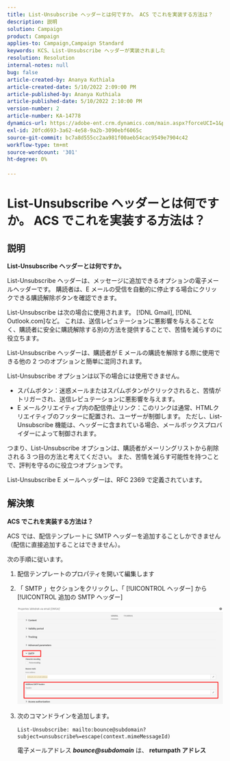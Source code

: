 ```yaml
---
title: List-Unsubscribe ヘッダーとは何ですか。 ACS でこれを実装する方法は？
description: 説明
solution: Campaign
product: Campaign
applies-to: Campaign,Campaign Standard
keywords: KCS、List-Unsubscribe ヘッダーが実装されました
resolution: Resolution
internal-notes: null
bug: false
article-created-by: Ananya Kuthiala
article-created-date: 5/10/2022 2:09:00 PM
article-published-by: Ananya Kuthiala
article-published-date: 5/10/2022 2:10:00 PM
version-number: 2
article-number: KA-14778
dynamics-url: https://adobe-ent.crm.dynamics.com/main.aspx?forceUCI=1&pagetype=entityrecord&etn=knowledgearticle&id=515bbebb-6ad0-ec11-a7b5-0022480a8e40
exl-id: 20fcd693-3a62-4e58-9a2b-3090ebf6065c
source-git-commit: bc7a8d555cc2aa981f00aeb54cac9549e7904c42
workflow-type: tm+mt
source-wordcount: '301'
ht-degree: 0%

---
```


# List-Unsubscribe ヘッダーとは何ですか。 ACS でこれを実装する方法は？

## 説明

<b>List-Unsubscribe ヘッダーとは何ですか。 </b>

List-Unsubscribe ヘッダーは、メッセージに追加できるオプションの電子メールヘッダーです。 購読者は、E メールの受信を自動的に停止する場合にクリックできる購読解除ボタンを確認できます。

List-Unsubscribe は次の場合に使用されます。 [!DNL Gmail], [!DNL Outlook.com]など。 これは、送信レピュテーションに悪影響を与えることなく、購読者に安全に購読解除する別の方法を提供することで、苦情を減らすのに役立ちます。

List-Unsubscribe ヘッダーは、購読者が E メールの購読を解除する際に使用できる他の 2 つのオプションと簡単に混同されます。

List-Unsubscribe オプションは以下の場合には使用できません。

- スパムボタン：迷惑メールまたはスパムボタンがクリックされると、苦情がトリガーされ、送信レピュテーションに悪影響を与えます。
- E メールクリエイティブ内の配信停止リンク：このリンクは通常、HTMLクリエイティブのフッターに配置され、ユーザーが制御します。 ただし、List-Unsubscribe 機能は、ヘッダーに含まれている場合、メールボックスプロバイダーによって制御されます。

つまり、List-Unsubscribe オプションは、購読者がメーリングリストから削除される 3 つ目の方法と考えてください。 また、苦情を減らす可能性を持つことで、評判を守るのに役立つオプションです。

List-Unsubscribe E メールヘッダーは、RFC 2369 で定義されています。

## 解決策

<b>ACS でこれを実装する方法は？</b>

ACS では、配信テンプレートに SMTP ヘッダーを追加することしかできません（配信に直接追加することはできません）。

次の手順に従います。

1. 配信テンプレートのプロパティを開いて編集します

1. 「 SMTP 」セクションをクリックし、「 [!UICONTROL ヘッダー] から [!UICONTROL 追加の SMTP ヘッダー]

   ![](assets/20fcd693-3a62-4e58-9a2b-3090ebf6065c.png)

1. 次のコマンドラインを追加します。

   ```
   List-Unsubscribe: mailto:bounce@subdomain?subject=unsubscribe%=escape(context.mimeMessageId)
   ```

   電子メールアドレス *<b>bounce@subdomain</b>* は、 <b>returnpath アドレス</b>
